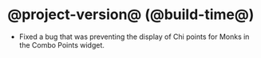# @project-version@ (@build-time@)

* Fixed a bug that was preventing the display of Chi points for Monks in the Combo Points widget.
